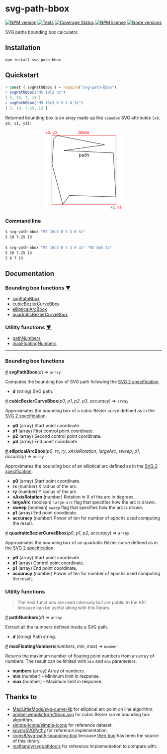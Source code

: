 # svg-path-bbox

[![NPM version](https://img.shields.io/npm/v/svg-path-bbox)](https://www.npmjs.com/package/svg-path-bbox) [![Tests](https://img.shields.io/travis/mondeja/svg-path-bbox?label=tests)](https://travis-ci.com/github/mondeja/svg-path-bbox) [![Coverage Status](https://coveralls.io/repos/github/mondeja/svg-path-bbox/badge.svg?branch=master)](https://coveralls.io/github/mondeja/svg-path-bbox?branch=master) [![NPM license](https://img.shields.io/npm/l/svg-path-bbox?color=brightgreen)](https://github.com/mondeja/svg-path-bbox/blob/master/LICENSE) [![Node versions](https://img.shields.io/node/v/svg-path-bbox)](https://www.npmjs.com/package/svg-path-bbox)

SVG paths bounding box calculator.

## Installation

```
npm install svg-path-bbox
```

## Quickstart

```javascript
> const { svgPathBbox } = require("svg-path-bbox")
> svgPathBbox("M5 10l2 3z")
[ 5, 10, 7, 13 ]
> svgPathBbox("M5 10c3 0 3 3 0 3z")
[ 5, 10, 7.25, 13 ]
```

Returned bounding box is an array made up like `viewBox` SVG attributes `[x0, y0, x1, y1]`:

<p align="center">
  <img width="256" height="256" src="svg-path-bbox.png">
</p>

### Command line

```bash
$ svg-path-bbox "M5 10c3 0 3 3 0 3z"
5 10 7.25 13

$ svg-path-bbox "M5 10c3 0 3 3 0 3z" "M2 8m5 5z"
5 10 7.25 13
2 8 7 13
```

## Documentation

### Bounding box functions [▼](https://github.com/mondeja/svg-path-bbox#bounding-box-functions)
- [svgPathBbox](https://github.com/mondeja/svg-path-bbox/blob/master/README.md#svgPathBbox)
- [cubicBezierCurveBbox](https://github.com/mondeja/svg-path-bbox/blob/master/README.md#cubicBezierCurveBbox)
- [ellipticalArcBbox](https://github.com/mondeja/svg-path-bbox/blob/master/README.md#ellipticalArcBbox)
- [quadraticBezierCurveBbox](https://github.com/mondeja/svg-path-bbox/blob/master/README.md#quadraticBezierCurveBbox)

### Utility functions [▼](https://github.com/mondeja/svg-path-bbox#utility-functions)
- [pathNumbers](https://github.com/mondeja/svg-path-bbox/blob/master/README.md#pathNumbers)
- [maxFloatingNumbers](https://github.com/mondeja/svg-path-bbox/blob/master/README.md#maxFloatingNumbers)

________________________________________________________________________________

### Bounding box functions

<a name="svgPathBbox" href="#svgPathBbox">#</a> <b>svgPathBbox</b>(<i>d</i>) ⇒ `array`

Computes the bounding box of SVG path following the [SVG 2 specification](https://www.w3.org/TR/SVG/paths.html).

- **d** (string) SVG path. 

<a name="cubicBezierCurveBbox" href="#cubicBezierCurveBbox">#</a> <b>cubicBezierCurveBbox</b>(<i>p0</i>, <i>p1</i>, <i>p2</i>, <i>p3</i>, <i>accuracy</i>) ⇒ `array`

Approximates the bounding box of a cubic Bézier curve defined as in the [SVG 2 specification](https://www.w3.org/TR/SVG2/paths.html#PathDataCubicBezierCommands).

- **p0** (array) Start point coordinate.
- **p1** (array) First control point coordinate.
- **p2** (array) Second control point coordinate.
- **p3** (array) End point coordinate.

<a name="ellipticalArcBbox" href="#ellipticalArcBbox">#</a> <b>ellipticalArcBbox</b>(<i>p0</i>, <i>rx</i>, <i>ry</i>, <i>xAxisRotation</i>, <i>largeArc</i>, <i>sweep</i>, <i>p1</i>, <i>accuracy</i>) ⇒ `array`

Approximates the bounding box of an elliptical arc defined as in the [SVG 2 specification](https://www.w3.org/TR/SVG2/paths.html#PathDataEllipticalArcCommands).

- **p0** (array) Start point coordinate.
- **rx** (number) X radius of the arc.
- **ry** (number) Y radius of the arc.
- **xAxisRotation** (number) Rotation in X of the arc in degrees.
- **largeArc** (boolean) `large-arc` flag that specifies how the arc is drawn.
- **sweep** (boolean) `sweep` flag that specifies how the arc is drawn.
- **p1** (array) End point coordinate.
- **accuracy** (number) Power of ten for number of epochs used computing the result.


<a name="quadraticBezierCurveBbox" href="#quadraticBezierCurveBbox">#</a> <b>quadraticBezierCurveBbox</b>(<i>p0</i>, <i>p1</i>, <i>p2</i>, <i>accuracy</i>) ⇒ `array`

Approximates the bounding box of an quadratic Bézier curve defined as in the [SVG 2 specification](https://www.w3.org/TR/SVG2/paths.html#PathDataQuadraticBezierCommands).

- **p0** (array) Start point coordinate.
- **p1** (array) Control point coordinate.
- **p1** (array) End point coordinate.
- **accuracy** (number) Power of ten for number of epochs used computing the result.

### Utility functions

> The next functions are used internally but are public to the API because can be useful along with this library.

<a name="pathNumbers" href="#pathNumbers">#</a> <b>pathNumbers</b>(<i>d</i>) ⇒ `array`

Extract all the numbers defined inside a SVG path.

- **d** (string) Path string.


<a name="maxFloatingNumbers" href="#maxFloatingNumbers">#</a> <b>maxFloatingNumbers</b>(<i>numbers</i>, <i>min</i>, <i>max</i>) ⇒ `number`

Returns the maximum number of floating point numbers from an array of numbers. The result can be limited with `min` and `max` parameters.

- **numbers** (array) Array of numbers.
- **min** (number) - Minimum limit in response.
- **max** (number) - Maximum limit in response.

## Thanks to
- [MadLittleMods/svg-curve-lib](https://github.com/MadLittleMods/svg-curve-lib) for elliptical arc point on line algorithm.
- [adobe-webplatform/Snap.svg](https://github.com/adobe-webplatform/Snap.svg) for cubic Bézier curve bounding box algorithm.
- [simple-icons/simple-icons](https://github.com/simple-icons/simple-icons) for reference dataset.
- [kpym/SVGPathy](https://github.com/kpym/SVGPathy) for reference implementation.
- [icons8/svg-path-bounding-box](https://github.com/icons8/svg-path-bounding-box) because [their bug](https://github.com/icons8/svg-path-bounding-box/issues/3) has been the source of this library.
- [mathandy/svgpathtools](https://github.com/mathandy/svgpathtools/) for reference implementation to compare with.
